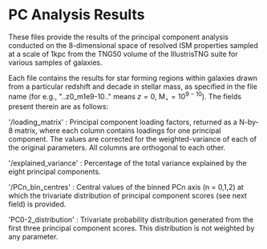 # PC Analysis Results
These files provide the results of the principal component analysis conducted on the 8-dimensional space of resolved ISM properties sampled at a scale of 1kpc from the TNG50 volume of the IllustrisTNG suite for various samples of galaxies.

Each file contains the results for star forming regions within galaxies drawn from a particular redshift and decade in stellar mass, as specified in the file name (for e.g., "..z0_m1e9-10.." means $z = 0$, M$_\star = 10^{9-10}$). The fields present therein are as follows:

'/loading_matrix' : Principal component loading factors, returned as a N-by-8 matrix, where each column contains loadings for one principal component. The values                       are corrected for the weighted-variance of each of the original parameters. All columns are orthogonal to each other.

'/explained_variance' : Percentage of the total variance explained by the eight principal components.

'/PCn_bin_centres' : Central values of the binned PCn axis (n = 0,1,2) at which the trivariate distribution of principal component scores (see next field) is   	                      provided.

'PC0-2_distribution' : Trivariate probability distribution generated from the first three principal component scores. This distribution is not weighted by any                            parameter.
